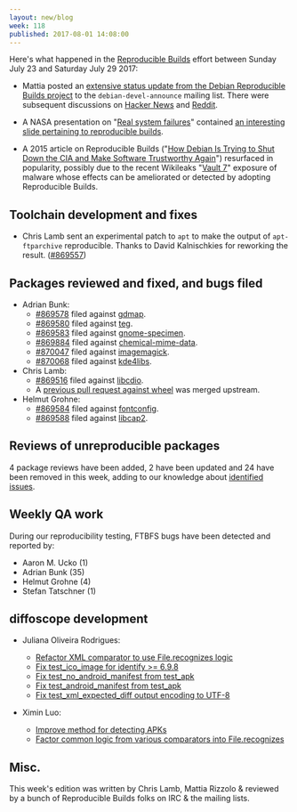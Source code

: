 ```yaml
---
layout: new/blog
week: 118
published: 2017-08-01 14:08:00
---
```


Here's what happened in the [Reproducible Builds](https://reproducible-builds.org) effort between Sunday July 23 and Saturday July 29 2017:

* Mattia posted an [extensive status update from the Debian Reproducible Builds project](https://lists.debian.org/debian-devel-announce/2017/07/msg00004.html) to the `debian-devel-announce` mailing list. There were subsequent discussions on [Hacker News](https://news.ycombinator.com/item?id=14834386) and [Reddit](https://www.reddit.com/r/linux/comments/6p14q0/debians_archive_is_up_to_94_for_reproducible_build/).

* A NASA presentation on "[Real system failures](https://c3.nasa.gov/dashlink/resources/624/)" contained [an interesting slide pertaining to reproducible builds](https://c3.nasa.gov/dashlink/static/media/other/ObservedFailures54.html).

* A 2015 article on Reproducible Builds ("[How Debian Is Trying to Shut Down the CIA and Make Software Trustworthy Again](https://motherboard.vice.com/en_us/article/78xnge/how-debian-is-trying-to-shut-down-the-cia-and-make-software-trustworthy-again)") resurfaced in popularity, possibly due to the recent Wikileaks "[Vault 7](https://wikileaks.org/vault7/)" exposure of malware whose effects can be ameliorated or detected by adopting Reproducible Builds.

Toolchain development and fixes
-------------------------------

* Chris Lamb sent an experimental patch to `apt` to make the output of `apt-ftparchive` reproducible. Thanks to David Kalnischkies for reworking the result. ([#869557](https://bugs.debian.org/869557))

Packages reviewed and fixed, and bugs filed
-------------------------------------------

* Adrian Bunk:
  * [#869578](https://bugs.debian.org/869578) filed against [gdmap](https://tracker.debian.org/pkg/gdmap).
  * [#869580](https://bugs.debian.org/869580) filed against [teg](https://tracker.debian.org/pkg/teg).
  * [#869583](https://bugs.debian.org/869583) filed against [gnome-specimen](https://tracker.debian.org/pkg/gnome-specimen).
  * [#869884](https://bugs.debian.org/869884) filed against [chemical-mime-data](https://tracker.debian.org/pkg/chemical-mime-data).
  * [#870047](https://bugs.debian.org/870047) filed against [imagemagick](https://tracker.debian.org/pkg/imagemagick).
  * [#870068](https://bugs.debian.org/870068) filed against [kde4libs](https://tracker.debian.org/pkg/kde4libs).
* Chris Lamb:
  * [#869516](https://bugs.debian.org/869516) filed against [libcdio](https://tracker.debian.org/pkg/libcdio).
  * A [previous pull request against wheel](https://bitbucket.org/pypa/wheel/pull-requests/74/make-the-output-of-metadata-files) was merged upstream.
* Helmut Grohne:
  * [#869584](https://bugs.debian.org/869584) filed against [fontconfig](https://tracker.debian.org/pkg/fontconfig).
  * [#869588](https://bugs.debian.org/869588) filed against [libcap2](https://tracker.debian.org/pkg/libcap2).


Reviews of unreproducible packages
----------------------------------

4 package reviews have been added, 2 have been updated and 24 have been removed in this week,
adding to our knowledge about [identified issues](https://tests.reproducible-builds.org/debian/index_issues.html).

Weekly QA work
--------------

During our reproducibility testing, FTBFS bugs have been detected and reported by:

 - Aaron M. Ucko (1)
 - Adrian Bunk (35)
 - Helmut Grohne (4)
 - Stefan Tatschner (1)


diffoscope development
----------------------


- Juliana Oliveira Rodrigues:
  - [Refactor XML comparator to use File.recognizes logic](https://salsa.debian.org/reproducible-builds/diffoscope/commit/bb329cd)
  - [Fix test\_ico\_image for identify >= 6.9.8](https://salsa.debian.org/reproducible-builds/diffoscope/commit/2199b94)
  - [Fix test\_no\_android\_manifest from test\_apk](https://salsa.debian.org/reproducible-builds/diffoscope/commit/5c53955)
  - [Fix test\_android\_manifest from test\_apk](https://salsa.debian.org/reproducible-builds/diffoscope/commit/ddfda4d)
  - [Fix test\_xml\_expected\_diff output encoding to UTF-8](https://salsa.debian.org/reproducible-builds/diffoscope/commit/09de591)

- Ximin Luo:
  - [Improve method for detecting APKs](https://salsa.debian.org/reproducible-builds/diffoscope/commit/00a4c14)
  - [Factor common logic from various comparators into File.recognizes](https://salsa.debian.org/reproducible-builds/diffoscope/commit/eaea123)


Misc.
-----

This week's edition was written by Chris Lamb, Mattia Rizzolo & reviewed by a bunch of Reproducible Builds folks on IRC & the mailing lists.
